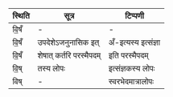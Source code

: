 | स्थिति | सूत्र | टिप्पणी |
| ----- | ------- | ------ |
| वि॒षँ | - | - |
| वि॒षँ | उपदेशेऽजनुनासिक इत् | अँ-इत्यस्य इत्संज्ञा |
| वि॒षँ | शेषात् कर्तरि परस्मैपदम् | इति परस्मैपदम् |
| वि॒ष् | तस्य लोपः | इत्संज्ञकस्य लोपः |
| विष् | - | स्वरभेदमात्रालोपः |
